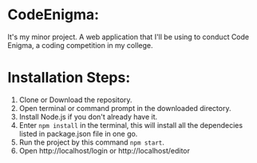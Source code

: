 # CodeEnigma:
It's my minor project. A web application that I'll be using to conduct Code Enigma, a coding competition in my college.


# Installation Steps:
1) Clone or Download the repository.
2) Open terminal or command prompt in the downloaded directory.
3) Install Node.js if you don't already have it.
4) Enter `npm install` in the terminal, this will install all the dependecies listed in package.json file in one go.
5) Run the project by this command `npm start`.
6) Open http://localhost/login or http://localhost/editor
